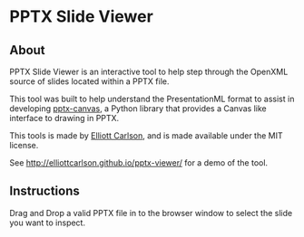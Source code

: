 # PPTX Slide Viewer

## About

PPTX Slide Viewer is an interactive tool to help step through the OpenXML source of slides located within a PPTX file.

This tool was built to help understand the PresentationML format to assist in developing [pptx-canvas](https://github.com/elliottcarlson/pptx-canvas), a Python library that provides a Canvas like interface to drawing in PPTX.

This tools is made by [Elliott Carlson](https://github.com/elliottcarlson), and is made available under the MIT license.

See http://elliottcarlson.github.io/pptx-viewer/ for a demo of the tool.

## Instructions

Drag and Drop a valid PPTX file in to the browser window to select the slide you want to inspect.
